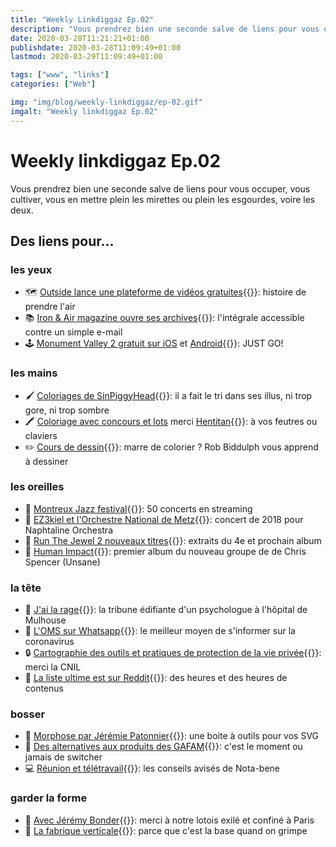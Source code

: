 ```yaml
---
title: "Weekly Linkdiggaz Ep.02"
description: "Vous prendrez bien une seconde salve de liens pour vous occuper, vous cultiver, vous en mettre plein les mirettes ou plein les esgourdes, voire les deux."
date: 2020-03-28T11:21:21+01:00
publishdate: 2020-03-28T11:09:49+01:00
lastmod: 2020-03-29T11:09:49+01:00

tags: ["www", "links"]
categories: ["Web"]

img: "img/blog/weekly-linkdiggaz/ep-02.gif"
imgalt: "Weekly linkdiggaz Ep.02"
---
```


# Weekly linkdiggaz Ep.02

Vous prendrez bien une seconde salve de liens pour vous occuper, vous cultiver, vous en mettre plein les mirettes ou plein les esgourdes, voire les deux.

## Des liens pour…

### les yeux

- 🗺️ [Outside lance une plateforme de vidéos gratuites](https://www.outside.fr/films/){{<nbsp>}}: histoire de prendre l'air
- 📚 [Iron & Air magazine ouvre ses archives](https://magazine.ironandair.com/){{<nbsp>}}: l'intégrale accessible contre un simple e-mail
- 🕹️ [Monument Valley 2 gratuit sur iOS](https://apps.apple.com/us/app/monument-valley-2/id1187265767?ls=1) et [Android](https://play.google.com/store/apps/details?id=com.ustwo.monumentvalley2){{<nbsp>}}: JUST GO!

### les mains

- 🖌️ [Coloriages de SinPiggyHead](https://twitter.com/sinpiggyhead/status/1242821006923894786){{<nbsp>}}: il a fait le tri dans ses illus, ni trop gore, ni trop sombre
- 🖍️ [Coloriage avec concours et lots](https://www.instagram.com/p/B-SVuw4CEkG/) merci [Hentitan](https://www.instagram.com/hentitan47/){{<nbsp>}}: à vos feutres ou claviers
- ✏️ [Cours de dessin](https://www.youtube.com/channel/UCBpgrJijMpk_pyp9uTbxLdg){{<nbsp>}}: marre de colorier ? Rob Biddulph vous apprend à dessiner

### les oreilles

- 🎷 [Montreux Jazz festival](https://www.montreuxjazzfestival.com/fr/50-concerts-en-streaming/){{<nbsp>}}: 50 concerts en streaming
- 🥁 [EZ3kiel et l'Orchestre National de Metz](https://youtu.be/nItMygAI7xQ){{<nbsp>}}: concert de 2018 pour Naphtaline Orchestra
- 🎤 [Run The Jewel 2 nouveaux titres](https://www.mowno.com/news/essentiel/run-the-jewels-devoile-un-premier-apercu-de-son-quatrieme-album/){{<nbsp>}}: extraits du 4e et prochain album
- 🎸 [Human Impact](https://humanimpact.bandcamp.com/album/human-impact){{<nbsp>}}: premier album du nouveau groupe de de Chris Spencer (Unsane)

### la tête

- 📰 [J'ai la rage](https://www.liberation.fr/debats/2020/03/24/j-ai-la-rage_1782912){{<nbsp>}}: la tribune édifiante d'un psychologue à l'hôpital de Mulhouse
- 🦠 [L'OMS sur Whatsapp](https://twitter.com/Scilabus/status/1241576008072994816){{<nbsp>}}: le meilleur moyen de s'informer sur la coronavirus
- 🔒 [Cartographie des outils et pratiques de protection de la vie privée](https://linc.cnil.fr/fr/une-cartographie-des-outils-et-pratiques-de-protection-de-la-vie-privee){{<nbsp>}}: merci la CNIL
- 📝 [La liste ultime est sur Reddit](https://www.reddit.com/r/france/comments/fmbrtd/liste_des_sites_web_services_et_ressources/){{<nbsp>}}: des heures et des heures de contenus

### bosser

- 📐 [Morphose par Jérémie Patonnier](https://github.com/JeremiePat/morphose){{<nbsp>}}: une boite à outils pour vos SVG
- 🧰 [Des alternatives aux produits des GAFAM](https://francoischarlet.ch/2020/covid19-liste-non-exhaustive-alternatives-produits-gafam/){{<nbsp>}}: c'est le moment ou jamais de switcher
- 💻 [Réunion et télétravail](https://nota-bene.org/Telereunion-quelques-conseils){{<nbsp>}}: les conseils avisés de Nota-bene

### garder la forme

- 💪 [Avec Jérémy Bonder](https://www.instagram.com/jeremybonder/){{<nbsp>}}: merci à notre lotois exilé et confiné à Paris
- 🧗 [La fabrique verticale](https://www.instagram.com/lafabriqueverticale/){{<nbsp>}}: parce que c'est la base quand on grimpe
